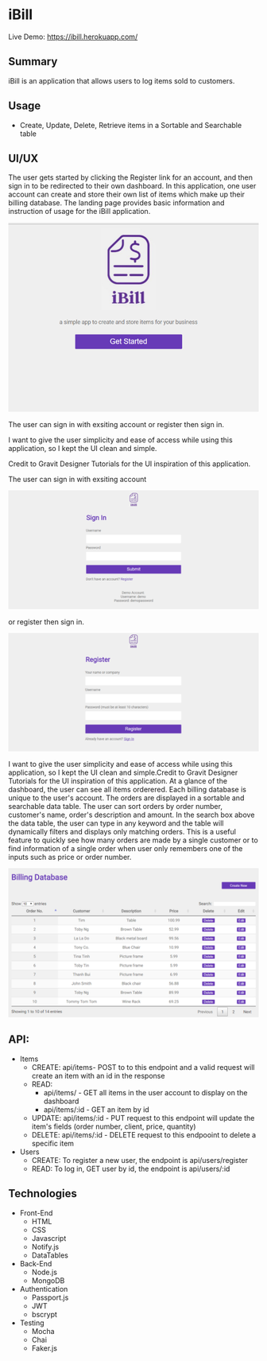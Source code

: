 # iBill  
Live Demo: https://ibill.herokuapp.com/
## Summary
iBill is an application that allows users to log items sold to customers.
## Usage
- Create, Update, Delete, Retrieve items in a Sortable and Searchable table
## UI/UX 
The user gets started by clicking the Register link for an account, and then sign in to be redirected to their own dashboard. In this application, one user account can create and store their own list of items which make up their billing database. 
The landing page provides basic information and instruction of usage for the iBill application.
<p align="center">
   <img src="https://github.com/nnh242/ibill/blob/master/public/screenshots/index.PNG">
</p>
The user can sign in with exsiting account or register then sign in.
            
I want to give the user simplicity and ease of access while using this application, so I kept the UI clean and simple.
           
Credit to Gravit Designer Tutorials for the UI inspiration of this application.

The user can sign in with exsiting account 

![LogIn ScreenShot](https://github.com/nnh242/ibill/blob/master/public/screenshots/login.PNG)

or register then sign in.

![Register ScreenShot](https://github.com/nnh242/ibill/blob/master/public/screenshots/register.PNG)

I want to give the user simplicity and ease of access while using this application, so I kept the UI clean and simple.Credit to Gravit Designer Tutorials for the UI inspiration of this application. At a glance of the dashboard, the user can see all items orderered. Each billing database is unique to the user's account. The orders are displayed in a sortable and searchable data table. The user can sort orders by order number, customer's name, order's description and amount. In the search box above the data table, the user can type in any keyword and the table will dynamically filters and displays only matching orders. This is a useful feature to quickly see how many orders are made by a single customer or to find information of a single order when user only remembers one of the inputs such as price or order number. 

![Dashboard ScreenShot](https://github.com/nnh242/ibill/blob/master/public/screenshots/dashboard.PNG)

## API:
* Items
    * CREATE: api/items- POST to to this endpoint and a valid request will create an item with an id in the response
    * READ:  
        * api/items/ - GET all items in the user account to display on the dashboard 
        * api/items/:id - GET an item by id
    * UPDATE: api/items/:id - PUT request to this endpoint will update the item's fields (order number, client, price, quantity)
    * DELETE: api/items/:id - DELETE request to this endpooint to delete a specific item
* Users
    * CREATE: To register a new user, the endpoint is api/users/register 
    * READ: To log in, GET user by id, the endpoint is api/users/:id

## Technologies
* Front-End
    * HTML
    * CSS
    * Javascript
    * Notify.js
    * DataTables
* Back-End
    * Node.js
    * MongoDB
* Authentication
    * Passport.js
    * JWT
    * bscrypt
* Testing
    * Mocha
    * Chai
    * Faker.js


